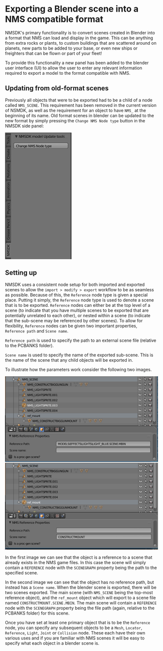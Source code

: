 # Exporting a Blender scene into a NMS compatible format

NMSDK's primary functionality is to convert scenes created in Blender into a format that NMS can load and display in the game.
This can be anything from extra rocks or plants, to custom buildings that are scattered around on planets, new parts to be added to your base, or even new ships or freighters that can be flown or part of your fleet!

To provide this functionality a new panel has been added to the blender user interface (UI) to allow the user to enter any relevant information required to export a model to the format compatible with NMS.

## Updating from old-format scenes

Previously all objects that were to be exported had to be a child of a node called `NMS_SCENE`. This requirement has been removed in the current version of NSMDK, as well as the requirement for an object to have `NMS_` at the beginning of its name.
Old format scenes in blender can be updated to the new format by simply pressing the `Change NMS Node type` button in the NMSDK side panel:

![update nodes](/../images/update_old_scenes.png)

## Setting up

NMSDK uses a consistent node setup for both imported and exported scenes to allow the `import > modify > export` workflow to be as seamless as possible.
Because of this, the `Reference` node type is given a special place.
Putting it simply, the `Reference` node type is used to denote a scene that is to be exported.
`Reference` nodes can either be at the top level of a scene (to indicate that you have multiple scenes to be exported that are potentially unrelated to each other), or nested within a scene (to indicate that the sub-scene may be referenced by other scenes).
To allow for flexibility, `Reference` nodes can be given two important properties, `Reference path` and `Scene name`.

`Reference path` is used to specify the path to an external scene file (relative to the PCBANKS folder).

`Scene name` is used to specify the name of the exported sub-scene.
This is the name of the scene that any child objects will be exported in.


To illustrate how the parameters work consider the following two images.

![sub ref example 1](/../images/sub_ref_example1.png)
![sub ref example 2](/../images/sub_ref_example2.png)

In the first image we can see that the object is a reference to a scene that already exists in the NMS game files.
In this case the scene will simply contain a `REFERENCE` node with the `SCENEGRAPH` property being the path to the specified scene.

In the second image we can see that the object has no reference path, but instead has a `Scene name`.
When the blender scene is exported, there will be two scenes exported. The main scene (with `NMS_SCENE` being the top-most reference object), and the `ref_mount` object which will export to a scene file named `CONSTRUCTMOUNT.SCENE.MBIN`.
The main scene will contain a `REFERENCE` node with the `SCENEGRAPH` property being the file path (again, relative to the PCBANKS folder) for this scene.

Once you have set at least one primary object that is to be the `Reference` node, you can specify any subsequent objects to be a `Mesh`, `Locator`, `Reference`, `Light`, `Joint` or `Collision` node.
These each have their own various uses and if you are familiar with NMS scenes it will be easy to specify what each object in a blender scene is.